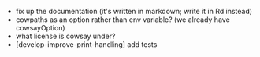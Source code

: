 * fix up the documentation (it's written in markdown; write it in Rd instead)
* cowpaths as an option rather than env variable? (we already have cowsayOption)
* what license is cowsay under?
* [develop-improve-print-handling] add tests
